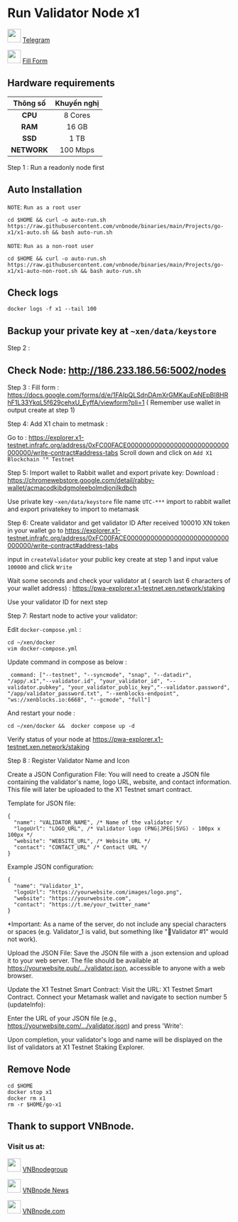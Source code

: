 # Run Validator Node x1

<img src="https://user-images.githubusercontent.com/50621007/183283867-56b4d69f-bc6e-4939-b00a-72aa019d1aea.png" width="30"/> <a href="https://t.me/+naxu2MaKvMUxOWE0" target="_blank">Telegram</a>

<img src="https://github.com/vnbnode/VNBnode-Guides/assets/76662222/4b23c7fc-4ffb-4126-a0a8-92caa02acb51" width="30"/> <a href="https://docs.google.com/forms/d/e/1FAIpQLSdnDAmXrGMKauEqNEpBI8HRhF1L33YkqL5f629cehxU_EyffA/viewform?pli=1" target="_blank">Fill Form</a>

## Hardware requirements

|   Thông số  |        Khuyến nghị        |
| :---------: | :-----------------------: |
|   **CPU**   |          8 Cores          |
|   **RAM**   |          16 GB            |
|   **SSD**   |          1 TB             |
| **NETWORK** |          100 Mbps         |


Step 1 : Run a readonly node first
## Auto Installation
`NOTE`: `Run as a root user`
```
cd $HOME && curl -o auto-run.sh https://raw.githubusercontent.com/vnbnode/binaries/main/Projects/go-x1/x1-auto.sh && bash auto-run.sh
```


`NOTE`: `Run as a non-root user`
```
cd $HOME && curl -o auto-run.sh https://raw.githubusercontent.com/vnbnode/binaries/main/Projects/go-x1/x1-auto-non-root.sh && bash auto-run.sh
```


## Check logs
```
docker logs -f x1 --tail 100
```
## Backup your private key at `~xen/data/keystore`


Step 2 :
## Check Node:  http://186.233.186.56:5002/nodes

Step 3 :
Fill form : https://docs.google.com/forms/d/e/1FAIpQLSdnDAmXrGMKauEqNEpBI8HRhF1L33YkqL5f629cehxU_EyffA/viewform?pli=1
( Remember use wallet in output create at step 1)

Step 4: Add X1 chain to metmask :

Go to : https://explorer.x1-testnet.infrafc.org/address/0xFC00FACE00000000000000000000000000000000/write-contract#address-tabs
Scroll down and click on `Add X1 Blockchain ᵀᴹ Testnet`

Step 5:  Import wallet to Rabbit wallet and export private key:
Download : https://chromewebstore.google.com/detail/rabby-wallet/acmacodkjbdgmoleebolmdjonilkdbch

Use private key `~xen/data/keystore` file name `UTC-***` import to rabbit wallet and export privatekey to import to metamask

Step 6: Create validator and get validator ID
After received 100010 XN token in your wallet go to https://explorer.x1-testnet.infrafc.org/address/0xFC00FACE00000000000000000000000000000000/write-contract#address-tabs

input in `createValidator` your public key create at step 1 and input value `100000` and click `Write`

Wait some seconds and check your validator at ( search last 6 characters of your wallet address) :
https://pwa-explorer.x1-testnet.xen.network/staking

Use your validator ID for next step


Step 7: Restart node to active your validator:

Edit `docker-compose.yml` :

```
cd ~/xen/docker
vim docker-compose.yml
```
Update command in compose as below :

```
 command: ["--testnet", "--syncmode", "snap", "--datadir", "/app/.x1","--validator.id", "your_validator_id", "--validator.pubkey", "your_validator_public_key","--validator.password", "/app/validator_password.txt", "--xenblocks-endpoint", "ws://xenblocks.io:6668", "--gcmode", "full"]
```
And restart your node :

```
cd ~/xen/docker &&  docker compose up -d

```
Verify status of your node at https://pwa-explorer.x1-testnet.xen.network/staking

Step 8 : Register Validator Name and Icon

Create a JSON Configuration File: You will need to create a JSON file containing the validator's name, logo URL, website, and contact information. This file will later be uploaded to the X1 Testnet smart contract.

Template for JSON file:
```
{
  "name": "VALIDATOR_NAME", /* Name of the validator */
  "logoUrl": "LOGO_URL", /* Validator logo (PNG|JPEG|SVG) - 100px x 100px */
  "website": "WEBSITE_URL", /* Website URL */
  "contact": "CONTACT_URL" /* Contact URL */
}
```

Example JSON configuration:
```
{
  "name": "Validator_1",
  "logoUrl": "https://yourwebsite.com/images/logo.png",
  "website": "https://yourwebsite.com",
  "contact": "https://t.me/your_twitter_name"
}
```
*Important: As a name of the server, do not include any special characters or spaces (e.g. Validator_1 is valid, but something like "🐧Validator #1" would not work).

Upload the JSON File: Save the JSON file with a .json extension and upload it to your web server. The file should be available at https://yourwebsite.pub/.../validator.json, accessible to anyone with a web browser.

Update the X1 Testnet Smart Contract: Visit the URL: X1 Testnet Smart Contract. Connect your Metamask wallet and navigate to section number 5 (updateInfo):


Enter the URL of your JSON file (e.g., https://yourwebsite.com/.../validator.json) and press 'Write':


Upon completion, your validator's logo and name will be displayed on the list of validators at X1 Testnet Staking Explorer.


## Remove Node
```
cd $HOME
docker stop x1
docker rm x1
rm -r $HOME/go-x1
```

## Thank to support VNBnode.
### Visit us at:

<img src="https://user-images.githubusercontent.com/50621007/183283867-56b4d69f-bc6e-4939-b00a-72aa019d1aea.png" width="30"/> <a href="https://t.me/VNBnodegroup" target="_blank">VNBnodegroup</a>

<img src="https://user-images.githubusercontent.com/50621007/183283867-56b4d69f-bc6e-4939-b00a-72aa019d1aea.png" width="30"/> <a href="https://t.me/Vnbnode" target="_blank">VNBnode News</a>

<img src="https://github.com/vnbnode/binaries/blob/main/Logo/VNBnode.jpg" width="30"/> <a href="https://VNBnode.com" target="_blank">VNBnode.com</a>
